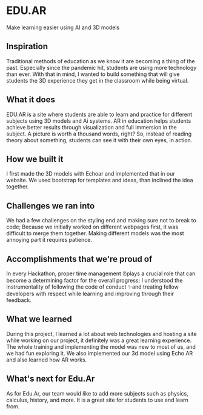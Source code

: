 # EDU.AR
Make learning easier using AI and 3D models


## Inspiration
Traditional methods of education as we know it are becoming a thing of the past. Especially since the pandemic hit, students are using more technology than ever. With that in mind, I wanted to build something that will give students the 3D experience they get in the classroom while being virtual.

## What it does
EDU.AR is a site where students are able to learn and practice for different subjects using 3D models and Ai systems. AR in education helps students achieve better results through visualization and full immersion in the subject. A picture is worth a thousand words, right? So, instead of reading theory about something, students can see it with their own eyes, in action.

## How we built it
I first made the 3D models with Echoar and implemented that in our website. We used bootstrap for templates and ideas, than inclined the idea together.

## Challenges we ran into
We had a few challenges on the styling end and making sure not to break to code; Because we initially worked on different webpages first, it was difficult to merge them together. Making different models was the most annoying part it requires patience.

## Accomplishments that we're proud of
In every Hackathon, proper time management ⏰plays a crucial role that can become a determining factor for the overall progress; I understood the instrumentality of following the code of conduct ✨and treating fellow developers with respect while learning and improving through their feedback.

## What we learned
During this project, I learned a lot about web technologies and hosting a site while working on our project, it definitely was a great learning experience. The whole training and implementing the model was new to most of us, and we had fun exploring it. We also implemented our 3d model using Echo AR and also learned how AR works.

## What's next for Edu.Ar
As for Edu.Ar, our team would like to add more subjects such as physics, calculus, history, and more. It is a great site for students to use and learn from.
